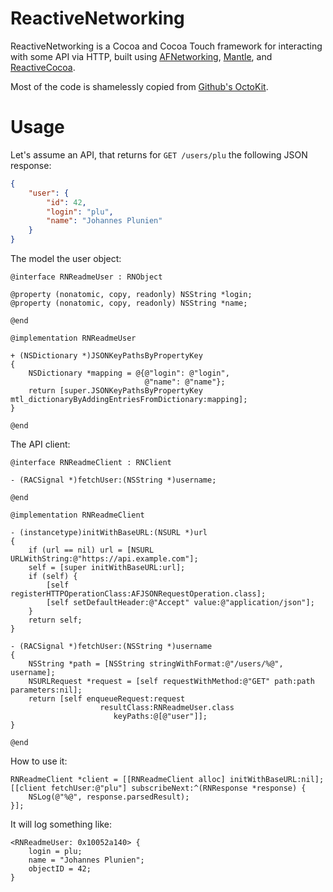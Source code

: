 # ReactiveNetworking

ReactiveNetworking is a Cocoa and Cocoa Touch framework for interacting with some API via HTTP, built using
[AFNetworking](https://github.com/AFNetworking/AFNetworking),
[Mantle](https://github.com/MantleFramework/Mantle), and
[ReactiveCocoa](https://github.com/ReactiveCocoa/ReactiveCocoa).

Most of the code is shamelessly copied from [Github's OctoKit](https://github.com/octokit/octokit.objc).

# Usage

Let's assume an API, that returns for `GET /users/plu` the following
JSON response:

```json
{
    "user": {
        "id": 42,
        "login": "plu",
        "name": "Johannes Plunien"
    }
}
```

The model the user object:

```objc
@interface RNReadmeUser : RNObject

@property (nonatomic, copy, readonly) NSString *login;
@property (nonatomic, copy, readonly) NSString *name;

@end

@implementation RNReadmeUser

+ (NSDictionary *)JSONKeyPathsByPropertyKey
{
    NSDictionary *mapping = @{@"login": @"login",
                              @"name": @"name"};
    return [super.JSONKeyPathsByPropertyKey mtl_dictionaryByAddingEntriesFromDictionary:mapping];
}

@end
```

The API client:

```objc
@interface RNReadmeClient : RNClient

- (RACSignal *)fetchUser:(NSString *)username;

@end

@implementation RNReadmeClient

- (instancetype)initWithBaseURL:(NSURL *)url
{
    if (url == nil) url = [NSURL URLWithString:@"https://api.example.com"];
    self = [super initWithBaseURL:url];
    if (self) {
        [self registerHTTPOperationClass:AFJSONRequestOperation.class];
        [self setDefaultHeader:@"Accept" value:@"application/json"];
    }
    return self;
}

- (RACSignal *)fetchUser:(NSString *)username
{
    NSString *path = [NSString stringWithFormat:@"/users/%@", username];
    NSURLRequest *request = [self requestWithMethod:@"GET" path:path parameters:nil];
    return [self enqueueRequest:request
                    resultClass:RNReadmeUser.class
                       keyPaths:@[@"user"]];
}

@end
```

How to use it:

```objc
RNReadmeClient *client = [[RNReadmeClient alloc] initWithBaseURL:nil];
[[client fetchUser:@"plu"] subscribeNext:^(RNResponse *response) {
    NSLog(@"%@", response.parsedResult);
}];
```

It will log something like:

```
<RNReadmeUser: 0x10052a140> {
    login = plu;
    name = "Johannes Plunien";
    objectID = 42;
}
```
